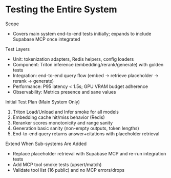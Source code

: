 # Testing the Entire System

Scope
- Covers main system end-to-end tests initially; expands to include Supabase MCP once integrated

Test Layers
- Unit: tokenization adapters, Redis helpers, config loaders
- Component: Triton inference (embedding/rerank/generate) with golden tests
- Integration: end-to-end query flow (embed → retrieve placeholder → rerank → generate)
- Performance: P95 latency < 1.5s; GPU VRAM budget adherence
- Observability: Metrics presence and sane values

Initial Test Plan (Main System Only)
1) Triton Load/Unload and Infer smoke for all models
2) Embedding cache hit/miss behavior (Redis)
3) Reranker scores monotonicity and range sanity
4) Generation basic sanity (non-empty outputs, token lengths)
5) End-to-end query returns answer+citations with placeholder retrieval

Extend When Sub-systems Are Added
- Replace placeholder retrieval with Supabase MCP and re-run integration tests
- Add MCP tool smoke tests (upsert/match)
- Validate tool list (16 public) and no MCP errors/drops

